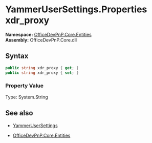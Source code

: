 # YammerUserSettings.Properties xdr_proxy
**Namespace:** [OfficeDevPnP.Core.Entities](OfficeDevPnP.Core.Entities.md)  
**Assembly:** OfficeDevPnP.Core.dll  
## Syntax
```C#
public string xdr_proxy { get; }
public string xdr_proxy { set; }
```

### Property Value
Type: System.String  

## See also
- [YammerUserSettings](YammerUserSettings.md) 

- [OfficeDevPnP.Core.Entities](OfficeDevPnP.Core.Entities.md)
